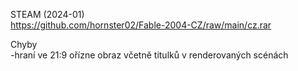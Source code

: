 STEAM (2024-01)
<br/>
https://github.com/hornster02/Fable-2004-CZ/raw/main/cz.rar

Chyby
<br/>
-hraní ve 21:9 ořízne obraz včetně titulků v renderovaných scénách

